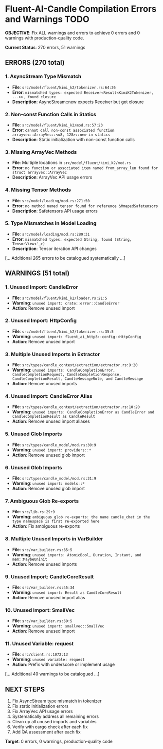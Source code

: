 # Fluent-AI-Candle Compilation Errors and Warnings TODO

**OBJECTIVE**: Fix ALL warnings and errors to achieve 0 errors and 0 warnings with production-quality code.

**Current Status**: 270 errors, 51 warnings

## ERRORS (270 total)

### 1. AsyncStream Type Mismatch
- **File**: `src/model/fluent/kimi_k2/tokenizer.rs:64:26`
- **Error**: `mismatched types: expected Receiver<Result<KimiK2Tokenizer, ...>>, found closure`
- **Description**: AsyncStream::new expects Receiver but got closure

### 2. Non-const Function Calls in Statics
- **File**: `src/model/fluent/kimi_k2/mod.rs:57:23`
- **Error**: `cannot call non-const associated function arrayvec::ArrayVec::<u8, 128>::new in statics`
- **Description**: Static initialization with non-const function calls

### 3. Missing ArrayVec Methods
- **File**: Multiple locations in `src/model/fluent/kimi_k2/mod.rs`
- **Error**: `no function or associated item named from_array_len found for struct arrayvec::ArrayVec`
- **Description**: ArrayVec API usage errors

### 4. Missing Tensor Methods
- **File**: `src/model/loading/mod.rs:271:50`
- **Error**: `no method named tensor found for reference &MmapedSafetensors`
- **Description**: Safetensors API usage errors

### 5. Type Mismatches in Model Loading
- **File**: `src/model/loading/mod.rs:289:31`
- **Error**: `mismatched types: expected String, found (String, TensorView<'_>)`
- **Description**: Tensor iteration API changes

[... Additional 265 errors to be catalogued systematically ...]

## WARNINGS (51 total)

### 1. Unused Import: CandleError
- **File**: `src/model/fluent/kimi_k2/loader.rs:21:5`
- **Warning**: `unused import: crate::error::CandleError`
- **Action**: Remove unused import

### 2. Unused Import: HttpConfig
- **File**: `src/model/fluent/kimi_k2/tokenizer.rs:35:5`
- **Warning**: `unused import: fluent_ai_http3::config::HttpConfig`
- **Action**: Remove unused import

### 3. Multiple Unused Imports in Extractor
- **File**: `src/types/candle_context/extraction/extractor.rs:9:20`
- **Warning**: `unused imports: CandleCompletionError, CandleCompletionRequest, CandleCompletionResponse, CandleCompletionResult, CandleMessageRole, and CandleMessage`
- **Action**: Remove unused imports

### 4. Unused Import: CandleError Alias
- **File**: `src/types/candle_context/extraction/extractor.rs:10:20`
- **Warning**: `unused imports: CandleCompletionError as CandleError and CandleCompletionResult as CandleResult`
- **Action**: Remove unused import aliases

### 5. Unused Glob Imports
- **File**: `src/types/candle_model/mod.rs:30:9`
- **Warning**: `unused import: providers::*`
- **Action**: Remove unused glob import

### 6. Unused Glob Imports
- **File**: `src/types/candle_model/mod.rs:31:9`
- **Warning**: `unused import: models::*`
- **Action**: Remove unused glob import

### 7. Ambiguous Glob Re-exports
- **File**: `src/lib.rs:29:9`
- **Warning**: `ambiguous glob re-exports: the name candle_chat in the type namespace is first re-exported here`
- **Action**: Fix ambiguous re-exports

### 8. Multiple Unused Imports in VarBuilder
- **File**: `src/var_builder.rs:35:5`
- **Warning**: `unused imports: AtomicBool, Duration, Instant, and mem::MaybeUninit`
- **Action**: Remove unused imports

### 9. Unused Import: CandleCoreResult
- **File**: `src/var_builder.rs:45:34`
- **Warning**: `unused import: Result as CandleCoreResult`
- **Action**: Remove unused import alias

### 10. Unused Import: SmallVec
- **File**: `src/var_builder.rs:50:5`
- **Warning**: `unused import: smallvec::SmallVec`
- **Action**: Remove unused import

### 11. Unused Variable: request
- **File**: `src/client.rs:1072:13`
- **Warning**: `unused variable: request`
- **Action**: Prefix with underscore or implement usage

[... Additional 40 warnings to be catalogued ...]

## NEXT STEPS

1. Fix AsyncStream type mismatch in tokenizer
2. Fix static initialization errors
3. Fix ArrayVec API usage errors
4. Systematically address all remaining errors
5. Clean up all unused imports and variables
6. Verify with cargo check after each fix
7. Add QA assessment after each fix

**Target**: 0 errors, 0 warnings, production-quality code